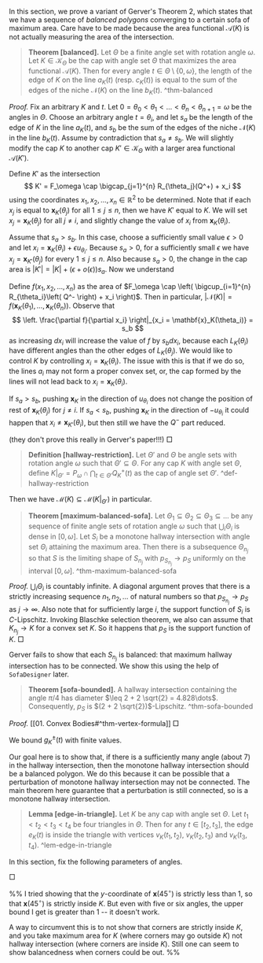 In this section, we prove a variant of Gerver's Theorem 2, which states that we have a sequence of _balanced polygons_ converging to a certain sofa of maximum area. Care have to be made because the area functional $\mathcal{A}(K)$ is not actually measuring the area of the intersection.

> __Theorem [balanced].__ Let $\Theta$ be a finite angle set with rotation angle $\omega$. Let $K \in \mathcal{K}_\Theta$ be the cap with angle set $\Theta$ that maximizes the area functional $\mathcal{A}(K)$. Then for every angle $t \in \Theta \setminus \left\{ 0, \omega \right\}$, the length of the edge of $K$ on the line $a_K(t)$ (resp. $c_K(t)$) is equal to the sum of the edges of the niche $\mathcal{N}(K)$ on the line $b_K(t)$. ^thm-balanced

_Proof._ Fix an arbitrary $K$ and $t$. Let $0 = \theta_0 < \theta_1 < \dots < \theta_n < \theta_{n+1} = \omega$ be the angles in $\Theta$. Choose an arbitrary angle $t = \theta_i$, and let $s_a$ be the length of the edge of $K$ in the line $a_K(t)$, and $s_b$ be the sum of the edges of the niche $\mathcal{N}(K)$ in the line $b_K(t)$. Assume by contradiction that $s_a \neq s_b$. We will slightly modify the cap $K$ to another cap $K' \in \mathcal{K}_\Theta$ with a larger area functional $\mathcal{A}(K')$.

Define $K'$ as the intersection 
$$
K' = F_\omega \cap \bigcap_{j=1}^{n} R_{\theta_j}(Q^+) + x_i
$$using the coordinates $x_1, x_2, \dots, x_n \in \mathbb{R}^2$ to be determined. Note that if each $x_j$ is equal to $\mathbf{x}_K(\theta_j)$ for all $1 \leq j \leq n$, then we have $K'$  equal to $K$. We will set $x_j = \mathbf{x}_K(\theta_j)$ for all $j \neq i$, and slightly change the value of $x_i$ from $\mathbf{x}_K(\theta_i)$.

Assume that $s_a > s_b$. In this case, choose a sufficiently small value $\epsilon > 0$ and let $x_i = \mathbf{x}_K(\theta_i) + \epsilon u_{\theta_i}$. Because $s_a > 0$, for a sufficiently small $\epsilon$ we have $x_j = \mathbf{x}_{K'}(\theta_j)$ for every $1 \leq j \leq n$. Also because $s_a > 0$, the change in the cap area is $|K'| = |K| + (\epsilon + o(\epsilon)) s_a$. Now we understand 

Define $f(x_1, x_2, \dots, x_n)$ as the area of $F_\omega \cap \left( \bigcup_{i=1}^{n} R_{\theta_i}\left( Q^- \right) + x_i \right)$. Then in particular, $|\mathcal{N}(K)| = f\left( \mathbf{x}_K(\theta_1), \dots, \mathbf{x}_{K}(\theta_n) \right)$. Observe that 
$$
\left. \frac{\partial f}{\partial x_i} \right|_{x_i = \mathbf{x}_K(\theta_i)} = s_b
$$
as increasing $dx_i$ will increase the value of $f$ by $s_b dx_i$, because each $L_K(\theta_i)$ have different angles than the other edges of $L_K(\theta_j)$. We would like to control $K$ by controlling $x_i = \mathbf{x}_K(\theta_i)$. The issue with this is that if we do so, the lines $a_i$ may not form a proper convex set, or, the cap formed by the lines will not lead back to $x_i = \mathbf{x}_{K}(\theta_i)$.

If $s_a > s_b$, pushing $\mathbf{x}_K$ in the direction of $u_{\theta_i}$ does not change the position of rest of $\mathbf{x}_K(\theta_j)$ for $j \neq i$. 
If $s_a < s_b$, pushing $\mathbf{x}_K$ in the direction of $- u_{\theta_i}$ it could happen that $x_i \neq \mathbf{x}_{K'}(\theta_i)$, but then still we have the $Q^-$ part reduced.

(they don't prove this really in Gerver's paper!!!)
□

> __Definition [hallway-restriction].__ Let $\Theta'$ and $\Theta$ be angle sets with rotation angle $\omega$ such that $\Theta' \subseteq \Theta$. For any cap $K$ with angle set $\Theta$, define $K|_{\Theta'} = P_\omega \cap \bigcap_{t \in\Theta'} Q_K^+(t)$ as the cap of angle set $\Theta'$. ^def-hallway-restriction

Then we have $\mathcal{M}(K) \subseteq \mathcal{M}(K|_{\Theta'})$ in particular.

> __Theorem [maximum-balanced-sofa].__ Let $\Theta_1 \subseteq \Theta_2 \subseteq \Theta_3 \subseteq \dots$  be any sequence of finite angle sets of rotation angle $\omega$ such that $\bigcup_{i} \Theta_i$ is dense in $[0, \omega]$. Let $S_i$ be a monotone hallway intersection with angle set $\Theta_i$ attaining the maximum area. Then there is a subsequence $\Theta_{n_j}$ so that $S$ is the limiting shape of $S_{n_j}$ with $p_{S_{n_j}} \to p_{S}$ uniformly on the interval $[0, \omega]$. ^thm-maximum-balanced-sofa

_Proof._ $\bigcup_{i} \Theta_i$ is countably infinite. A diagonal argument proves that there is a strictly increasing sequence $n_1, n_2, \dots$ of natural numbers so that $p_{S_{n_j}} \to p_S$ as $j \to \infty$. Also note that for sufficiently large $i$, the support function of $S_i$ is $C$-Lipschitz. Invoking Blaschke selection theorem, we also can assume that $K_{n_j} \to K$ for a convex set $K$. So it happens that $p_S$ is the support function of $K$.  □

Gerver fails to show that each $S_{n_j}$ is balanced: that maximum hallway intersection has to be connected. We show this using the help of `SofaDesigner` later. 

> __Theorem [sofa-bounded].__ A hallway intersection containing the angle $\pi/4$ has diameter $\leq 2 + 2 \sqrt{2} = 4.828\dots$.  Consequently, $p_S$ is $(2 + 2 \sqrt{2})$-Lipschitz.  ^thm-sofa-bounded

_Proof._ [[01. Convex Bodies#^thm-vertex-formula]] □




We bound $g_K^{\pm}(t)$ with finite values. 

Our goal here is to show that, if there is a sufficiently many angle (about 7) in the hallway intersection, then the monotone hallway intersection should be a balanced polygon. We do this because it can be possible that a perturbation of monotone hallway intersection may not be connected. The main theorem here guarantee that a perturbation is still connected, so is a monotone hallway intersection.

> __Lemma [edge-in-triangle].__ Let $K$ be any cap with angle set $\Theta$. Let $t_1 < t_2 < t_3 < t_4$ be four triangles in $\Theta$. Then for any $t \in [t_2, t_3]$, the edge $e_K(t)$ is inside the triangle with vertices $v_K(t_1, t_2)$, $v_K(t_2, t_3)$ and $v_K(t_3, t_4)$. ^lem-edge-in-triangle

In this section, fix the following parameters of angles.


□

%%
I tried showing that the $y$-coordinate of $\mathbf{x}(45^\circ)$ is strictly less than 1, so that $\mathbf{x}(45^{\circ})$ is strictly inside $K$. But even with five or six angles, the upper bound I get is greater than 1 -- it doesn't work.

A way to circumvent this is to not show that corners are strictly inside $K$, and you take maximum area for $K$ (where corners may go outside $K$) not hallway intersection (where corners are inside $K$). Still one can seem to show balancedness when corners could be out.
%%
